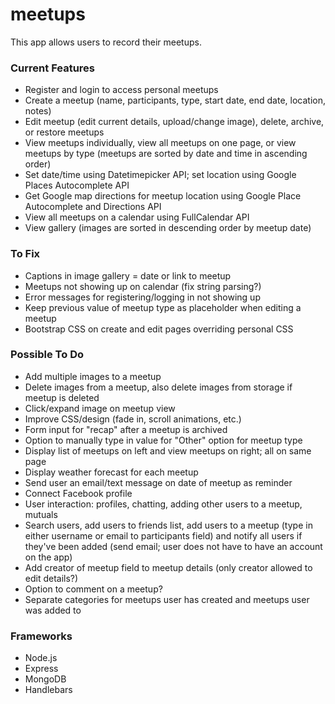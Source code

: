 # meetups

This app allows users to record their meetups. 

### Current Features
* Register and login to access personal meetups
* Create a meetup (name, participants, type, start date, end date, location, notes)
* Edit meetup (edit current details, upload/change image), delete, archive, or restore meetups
* View meetups individually, view all meetups on one page, or view meetups by type (meetups are sorted by date and time in ascending order)
* Set date/time using Datetimepicker API; set location using Google Places Autocomplete API
* Get Google map directions for meetup location using Google Place Autocomplete and Directions API
* View all meetups on a calendar using FullCalendar API
* View gallery (images are sorted in descending order by meetup date) 

### To Fix 
* Captions in image gallery = date or link to meetup
* Meetups not showing up on calendar (fix string parsing?)
* Error messages for registering/logging in not showing up
* Keep previous value of meetup type as placeholder when editing a meetup
* Bootstrap CSS on create and edit pages overriding personal CSS

### Possible To Do
* Add multiple images to a meetup
* Delete images from a meetup, also delete images from storage if meetup is deleted
* Click/expand image on meetup view
* Improve CSS/design (fade in, scroll animations, etc.)
* Form input for "recap" after a meetup is archived
* Option to manually type in value for "Other" option for meetup type 
* Display list of meetups on left and view meetups on right; all on same page 
* Display weather forecast for each meetup
* Send user an email/text message on date of meetup as reminder
* Connect Facebook profile
* User interaction: profiles, chatting, adding other users to a meetup, mutuals
* Search users, add users to friends list, add users to a meetup (type in either username or email to participants field) and notify all users if they've been added (send email; user does not have to have an account on the app)
* Add creator of meetup field to meetup details (only creator allowed to edit details?)
* Option to comment on a meetup?
* Separate categories for meetups user has created and meetups user was added to

### Frameworks
* Node.js
* Express
* MongoDB
* Handlebars
